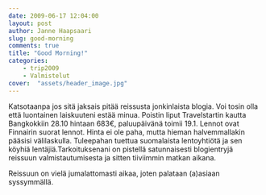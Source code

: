 ```yaml
---
date: 2009-06-17 12:04:00
layout: post
author: Janne Haapsaari
slug: good-morning
comments: true
title: "Good Morning!"
categories:
    - trip2009
    - Valmistelut
cover:  "assets/header_image.jpg"
---
```


Katsotaanpa jos sitä jaksais pitää reissusta jonkinlaista blogia. Voi tosin
olla että luontainen laiskuuteni estää minua. Poistin liput Travelstartin
kautta Bangkokkiin 28.10 hintaan 683€, paluupäivänä toimii 19.1. Lennot ovat
Finnairin suorat lennot. Hinta ei ole paha, mutta hieman halvemmallakin
pääsisi välilaskulla. Tuleepahan tuettua suomalaista lentoyhtiötä ja sen
köyhiä lentäjiä.Tarkoituksenani on pistellä satunnaisesti blogientryjä
reissuun valmistautumisesta ja sitten tiiviimmin matkan aikana.

Reissuun on vielä jumalattomasti aikaa, joten palataan (a)asiaan syssymmällä.

